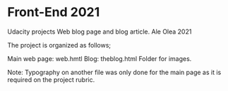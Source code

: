 # Front-End 2021
 Udacity projects
 Web blog page and blog article.
 Ale Olea 2021

 The project is organized as follows;

 Main web page: web.hmtl 
 Blog: theblog.html
 Folder for images.

Note: Typography on another file was only done for the main page
as it is required on the project rubric. 